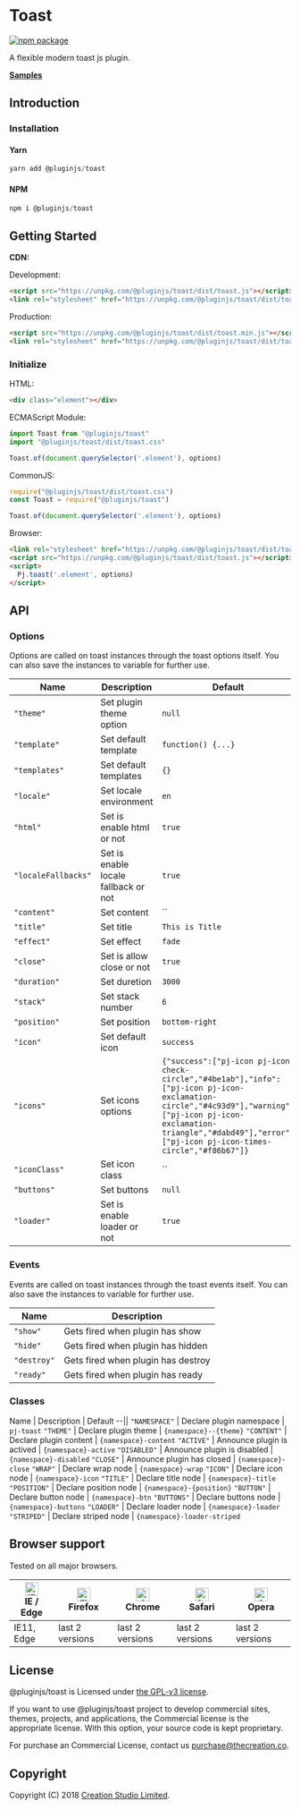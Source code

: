 # Toast

[![npm package](https://img.shields.io/npm/v/@pluginjs/toast.svg)](https://www.npmjs.com/package/@pluginjs/toast)

A flexible modern toast js plugin.

**[Samples](https://codesandbox.io/s/github/pluginjs/pluginjs/tree/master/modules/toast/samples)**

## Introduction

### Installation

#### Yarn

```javascript
yarn add @pluginjs/toast
```

#### NPM

```javascript
npm i @pluginjs/toast
```

## Getting Started

**CDN:**

Development:

```html
<script src="https://unpkg.com/@pluginjs/toast/dist/toast.js"></script>
<link rel="stylesheet" href="https://unpkg.com/@pluginjs/toast/dist/toast.css">
```

Production:

```html
<script src="https://unpkg.com/@pluginjs/toast/dist/toast.min.js"></script>
<link rel="stylesheet" href="https://unpkg.com/@pluginjs/toast/dist/toast.min.css">
```

### Initialize

HTML:

```html
<div class="element"></div>
```

ECMAScript Module:

```javascript
import Toast from "@pluginjs/toast"
import "@pluginjs/toast/dist/toast.css"

Toast.of(document.querySelector('.element'), options)
```

CommonJS:

```javascript
require("@pluginjs/toast/dist/toast.css")
const Toast = require("@pluginjs/toast")

Toast.of(document.querySelector('.element'), options)
```

Browser:

```html
<link rel="stylesheet" href="https://unpkg.com/@pluginjs/toast/dist/toast.css">
<script src="https://unpkg.com/@pluginjs/toast/dist/toast.js"></script>
<script>
  Pj.toast('.element', options)
</script>
```

## API

### Options

Options are called on toast instances through the toast options itself.
You can also save the instances to variable for further use.

Name | Description | Default
--|--|--
`"theme"` | Set plugin theme option | `null`
`"template"` | Set default template | `function() {...}`
`"templates"` | Set default templates | `{}`
`"locale"` | Set locale environment | `en`
`"html"` | Set is enable html or not | `true`
`"localeFallbacks"` | Set is enable locale fallback or not | `true`
`"content"` | Set content | ``
`"title"` | Set title | `This is Title`
`"effect"` | Set effect | `fade`
`"close"` | Set is allow close or not | `true`
`"duration"` | Set duretion | `3000`
`"stack"` | Set stack number | `6`
`"position"` | Set position | `bottom-right`
`"icon"` | Set default icon | `success`
`"icons"` | Set icons options | `{"success":["pj-icon pj-icon-check-circle","#4be1ab"],"info":["pj-icon pj-icon-exclamation-circle","#4c93d9"],"warning":["pj-icon pj-icon-exclamation-triangle","#dabd49"],"error":["pj-icon pj-icon-times-circle","#f86b67"]}`
`"iconClass"` | Set icon class | ``
`"buttons"` | Set buttons | `null`
`"loader"` | Set is enable loader or not | `true`

### Events

Events are called on toast instances through the toast events itself.
You can also save the instances to variable for further use.

Name | Description
--|--
`"show"` | Gets fired when plugin has show
`"hide"` | Gets fired when plugin has hidden
`"destroy"` | Gets fired when plugin has destroy
`"ready"` | Gets fired when plugin has ready

### Classes

Name | Description | Default
--||
`"NAMESPACE"` | Declare plugin namespace | `pj-toast`
`"THEME"` | Declare plugin theme | `{namespace}--{theme}`
`"CONTENT"` | Declare plugin content | `{namespace}-content`
`"ACTIVE"` | Announce plugin is actived | `{namespace}-active`
`"DISABLED"` | Announce plugin is disabled | `{namespace}-disabled`
`"CLOSE"` | Announce plugin has closed | `{namespace}-close`
`"WRAP"` | Declare wrap node | `{namespace}-wrap`
`"ICON"` | Declare icon node | `{namespace}-icon`
`"TITLE"` | Declare title node | `{namespace}-title`
`"POSITION"` | Declare position node | `{namespace}-{position}`
`"BUTTON"` | Declare button node | `{namespace}-btn`
`"BUTTONS"` | Declare buttons node | `{namespace}-buttons`
`"LOADER"` | Declare loader node | `{namespace}-loader`
`"STRIPED"` | Declare striped node | `{namespace}-loader-striped`

## Browser support

Tested on all major browsers.

| [<img src="https://raw.githubusercontent.com/alrra/browser-logos/master/src/edge/edge_48x48.png" alt="IE / Edge" width="24px" height="24px" />](http://godban.github.io/browsers-support-badges/)</br>IE / Edge | [<img src="https://raw.githubusercontent.com/alrra/browser-logos/master/src/firefox/firefox_48x48.png" alt="Firefox" width="24px" height="24px" />](http://godban.github.io/browsers-support-badges/)</br>Firefox | [<img src="https://raw.githubusercontent.com/alrra/browser-logos/master/src/chrome/chrome_48x48.png" alt="Chrome" width="24px" height="24px" />](http://godban.github.io/browsers-support-badges/)</br>Chrome | [<img src="https://raw.githubusercontent.com/alrra/browser-logos/master/src/safari/safari_48x48.png" alt="Safari" width="24px" height="24px" />](http://godban.github.io/browsers-support-badges/)</br>Safari | [<img src="https://raw.githubusercontent.com/alrra/browser-logos/master/src/opera/opera_48x48.png" alt="Opera" width="24px" height="24px" />](http://godban.github.io/browsers-support-badges/)</br>Opera |
| --------- | --------- | --------- | --------- | --------- |
| IE11, Edge| last 2 versions| last 2 versions| last 2 versions| last 2 versions|

## License

@pluginjs/toast is Licensed under [the GPL-v3 license](LICENSE).

If you want to use @pluginjs/toast project to develop commercial sites, themes, projects, and applications, the Commercial license is the appropriate license. With this option, your source code is kept proprietary.

For purchase an Commercial License, contact us purchase@thecreation.co.

## Copyright

Copyright (C) 2018 [Creation Studio Limited](creationstudio.com).